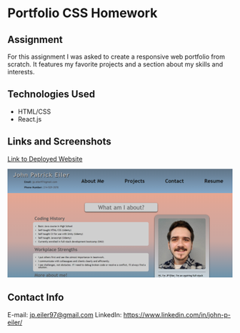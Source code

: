 # Portfolio CSS Homework

## Assignment
For this assignment I was asked to create a responsive web portfolio from scratch. It features my favorite projects and a section about my skills and interests.

## Technologies Used
- HTML/CSS
- React.js

## Links and Screenshots

[Link to Deployed Website](https://jpeiler97.github.io/portfolio-hw/)

![Deployed Website Screenshot](./assets/images/portfolio-screenshot-2.png?raw=true "Deployed Website Screenshot")

## Contact Info
E-mail: jp.eiler97@gmail.com
LinkedIn: https://www.linkedin.com/in/john-p-eiler/
